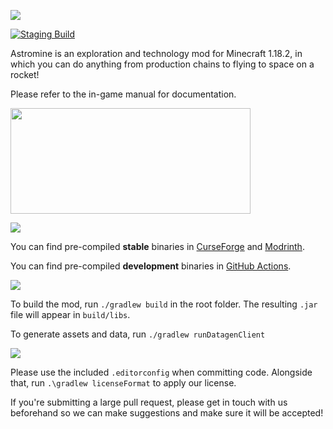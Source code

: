 ![](https://img.shields.io/badge/-Astromine-darkred?style=for-the-badge&logo=appveyor)

[![Staging Build](https://github.com/Chainmail-Studios/Astromine/workflows/Staging%20Build/badge.svg)](https://github.com/Chainmail-Studios/Astromine/actions?query=workflow%3A%22Staging+Build%22)

Astromine is an exploration and technology mod for Minecraft 1.18.2, in which you can do anything from production chains to flying to space on a rocket!

Please refer to the in-game manual for documentation.

<img src="https://i.imgur.com/qolQ8du.png" width="384" height="169"/>

![](https://img.shields.io/badge/-Releases-green?style=for-the-badge&logo=appveyor)

You can find pre-compiled **stable** binaries in [CurseForge](https://www.curseforge.com/minecraft/mc-mods/astromine) and [Modrinth](https://modrinth.com/mod/astromine).

You can find pre-compiled **development** binaries in [GitHub Actions](https://github.com/Chainmail-Studios/Astromendmne/actions?query=workflow%3A%22Staging+Build%22).

![](https://img.shields.io/badge/-Building-blue?style=for-the-badge&logo=appveyor)

To build the mod, run `./gradlew build` in the root folder. The resulting `.jar` file will appear in `build/libs`.

To generate assets and data, run `./gradlew runDatagenClient`

![](https://img.shields.io/badge/-Contributing-yellow?style=for-the-badge&logo=appveyor)

Please use the included `.editorconfig` when committing code. Alongside that, run `.\gradlew licenseFormat` to apply our license.

If you're submitting a large pull request, please get in touch with us beforehand so we can make suggestions and make sure it will be accepted!
